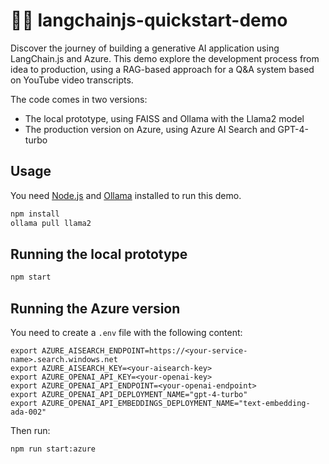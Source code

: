 # 🦜️🔗 langchainjs-quickstart-demo

Discover the journey of building a generative AI application using LangChain.js and Azure.
This demo explore the development process from idea to production, using a RAG-based approach for a Q&A system based on YouTube video transcripts.

The code comes in two versions:
- The local prototype, using FAISS and Ollama with the Llama2 model
- The production version on Azure, using Azure AI Search and GPT-4-turbo

## Usage

You need [Node.js](https://nodejs.org/en) and [Ollama](https://ollama.com/download) installed to run this demo.

```bash
npm install
ollama pull llama2
```

## Running the local prototype

```bash
npm start
```

## Running the Azure version

You need to create a `.env` file with the following content:

```env
export AZURE_AISEARCH_ENDPOINT=https://<your-service-name>.search.windows.net
export AZURE_AISEARCH_KEY=<your-aisearch-key>
export AZURE_OPENAI_API_KEY=<your-openai-key>
export AZURE_OPENAI_API_ENDPOINT=<your-openai-endpoint>
export AZURE_OPENAI_API_DEPLOYMENT_NAME="gpt-4-turbo"
export AZURE_OPENAI_API_EMBEDDINGS_DEPLOYMENT_NAME="text-embedding-ada-002"
```

Then run:

```bash
npm run start:azure
```
